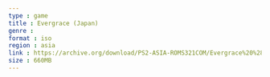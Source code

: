 ```yaml
---
type : game
title : Evergrace (Japan)
genre : 
format : iso
region : asia
link : https://archive.org/download/PS2-ASIA-ROMS321COM/Evergrace%20%28Japan%29.7z
size : 660MB
---
```

